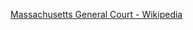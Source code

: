 ﻿[Massachusetts General Court - Wikipedia](https://en.wikipedia.org/wiki/Massachusetts_General_Court)